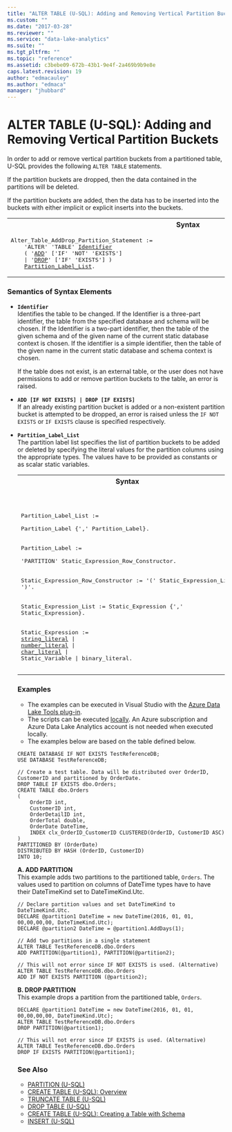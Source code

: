 ```yaml
---
title: "ALTER TABLE (U-SQL): Adding and Removing Vertical Partition Buckets | Microsoft Docs"
ms.custom: ""
ms.date: "2017-03-28"
ms.reviewer: ""
ms.service: "data-lake-analytics"
ms.suite: ""
ms.tgt_pltfrm: ""
ms.topic: "reference"
ms.assetid: c3bebe09-672b-43b1-9e4f-2a469b9b9e8e
caps.latest.revision: 19
author: "edmacauley"
ms.author: "edmaca"
manager: "jhubbard"
---
```

# ALTER TABLE (U-SQL): Adding and Removing Vertical Partition Buckets
In order to add or remove vertical partition buckets from a partitioned table, U-SQL provides the following `ALTER TABLE` statements.  
  
If the partition buckets are dropped, then the data contained in the partitions will be deleted.   
  
If the partition buckets are added, then the data has to be inserted into the buckets with either implicit or explicit inserts into the buckets.  

<table><th>Syntax</th><tr><td><pre>
Alter_Table_AddDrop_Partition_Statement :=                                                               
    'ALTER' 'TABLE' <a href="#ident">Identifier</a>   
    ( '<a href="#add_drop">ADD</a>' ['IF' 'NOT' 'EXISTS']   
    | '<a href="#add_drop">DROP</a>' ['IF' 'EXISTS'] )  
    <a href="#partition_label_list">Partition_Label_List</a>.  
</pre></td></tr></table>

### Semantics of Syntax Elements  
-    <a name="ident"></a>**`Identifier`**   
Identifies the table to be changed. If the Identifier is a three-part identifier, the table from the specified database and schema will be chosen. If the Identifier is a two-part identifier, then the table of the given schema and of the given name of the current static database context is chosen. If the identifier is a simple identifier, then the table of the given name in the current static database and schema context is chosen.  
    
        If the table does not exist, is an external table, or the user does not have permissions to add or remove partition buckets to the table, an error is raised.  
  
-    <a name="add_drop"></a>**`ADD [IF NOT EXISTS] | DROP [IF EXISTS]`**  
    If an already existing partition bucket is added or a non-existent partition bucket is attempted to be dropped, an error is raised unless the `IF NOT EXISTS` or `IF EXISTS` clause is specified respectively.  
  
- <a name="partition_label_list"></a>**`Partition_Label_List`**  
The partition label list specifies the list of partition buckets to be added or deleted by specifying the literal values for the partition columns using the appropriate types. The values have to be provided as constants or as scalar static variables.
   <table><th>Syntax</th><tr><td><pre>
Partition_Label_List :=                                                                             
    Partition_Label {',' Partition_Label}.<br />  
Partition_Label :=                                                              
    'PARTITION' Static_Expression_Row_Constructor.<br />  
Static_Expression_Row_Constructor := 
    '(' Static_Expression_List ')'.<br />      
Static_Expression_List := 
    Static_Expression {',' Static_Expression}.<br />  
Static_Expression := 
    <a href="textual-types-and-literals.md">string_literal</a> | <a href="numeric-types-and-literals.md">number_literal</a> | <a href="textual-types-and-literals.md">char_literal</a> | Static_Variable | binary_literal.
</pre></td></tr></table> 
  
### Examples
- The examples can be executed in Visual Studio with the [Azure Data Lake Tools plug-in](https://www.microsoft.com/download/details.aspx?id=49504).  
- The scripts can be executed [locally](https://docs.microsoft.com/azure/data-lake-analytics/data-lake-analytics-data-lake-tools-get-started#run-u-sql-locally).  An Azure subscription and Azure Data Lake Analytics account is not needed when executed locally.
- The examples below are based on the table defined below.  
```
CREATE DATABASE IF NOT EXISTS TestReferenceDB;
USE DATABASE TestReferenceDB; 

// Create a test table. Data will be distributed over OrderID, CustomerID and partitioned by OrderDate.
DROP TABLE IF EXISTS dbo.Orders;
CREATE TABLE dbo.Orders
(
    OrderID int,
    CustomerID int,
    OrderDetailID int,
    OrderTotal double,
    OrderDate DateTime,
    INDEX clx_OrderID_CustomerID CLUSTERED(OrderID, CustomerID ASC)
)
PARTITIONED BY (OrderDate)
DISTRIBUTED BY HASH (OrderID, CustomerID) 
INTO 10;
```

**A.    ADD PARTITION**   
This example adds two partitions to the partitioned table, `Orders`.  The values used to partition on columns of DateTime types have to have their DateTimeKind set to DateTimeKind.Utc.
```
// Declare partition values and set DateTimeKind to DateTimeKind.Utc.
DECLARE @partition1 DateTime = new DateTime(2016, 01, 01, 00,00,00,00, DateTimeKind.Utc);
DECLARE @partition2 DateTime = @partition1.AddDays(1);

// Add two partitions in a single statement
ALTER TABLE TestReferenceDB.dbo.Orders
ADD PARTITION(@partition1), PARTITION(@partition2);

// This will not error since IF NOT EXISTS is used. (Alternative)
ALTER TABLE TestReferenceDB.dbo.Orders
ADD IF NOT EXISTS PARTITION (@partition2);
```

**B.    DROP PARTITION**   
This example drops a partition from the partitioned table, `Orders`.
```
DECLARE @partition1 DateTime = new DateTime(2016, 01, 01, 00,00,00,00, DateTimeKind.Utc);
ALTER TABLE TestReferenceDB.dbo.Orders
DROP PARTITION(@partition1);

// This will not error since IF EXISTS is used. (Alternative)
ALTER TABLE TestReferenceDB.dbo.Orders
DROP IF EXISTS PARTITION(@partition1);
```
  
### See Also  
* [PARTITION (U-SQL)](partition-u-sql.md)  
* [CREATE TABLE (U-SQL): Overview](create-table-u-sql-overview.md)  
* [TRUNCATE TABLE (U-SQL)](truncate-table-u-sql.md)
* [DROP TABLE (U-SQL)](drop-table-u-sql.md) 
* [CREATE TABLE (U-SQL): Creating a Table with Schema](create-table-u-sql-creating-a-table-with-schema.md)  
* [INSERT (U-SQL)](insert-u-sql.md) 
